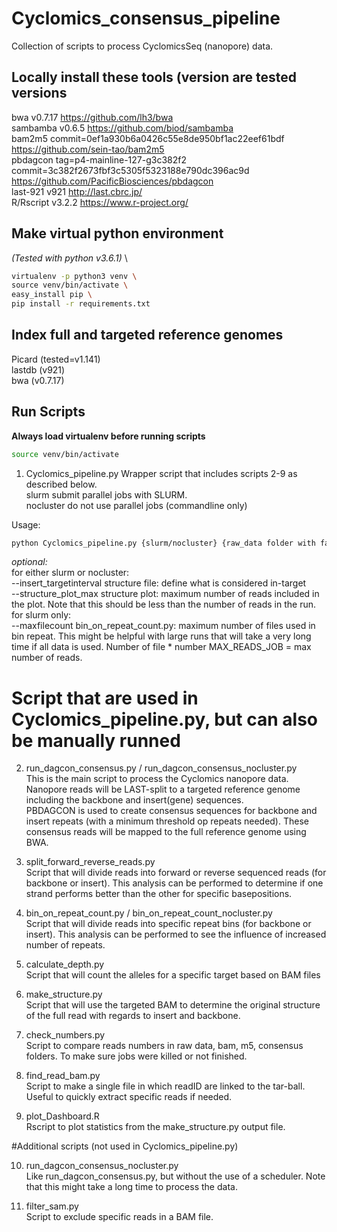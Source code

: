 # Cyclomics_consensus_pipeline
Collection of scripts to process CyclomicsSeq (nanopore) data.

## Locally install these tools (version are tested versions
bwa	v0.7.17	https://github.com/lh3/bwa \
sambamba	v0.6.5	https://github.com/biod/sambamba \
bam2m5	commit=0ef1a930b6a0426c55e8de950bf1ac22eef61bdf	https://github.com/sein-tao/bam2m5 \
pbdagcon	tag=p4-mainline-127-g3c382f2	commit=3c382f2673fbf3c5305f5323188e790dc396ac9d	https://github.com/PacificBiosciences/pbdagcon \
last-921	v921	http://last.cbrc.jp/ \
R/Rscript	v3.2.2	https://www.r-project.org/ 

## Make virtual python environment
_(Tested with python v3.6.1)_ \
```bash
virtualenv -p python3 venv \
source venv/bin/activate \
easy_install pip \
pip install -r requirements.txt 
```

## Index full and targeted reference genomes
Picard	(tested=v1.141) \
lastdb	(v921) \
bwa	(v0.7.17)
 
## Run Scripts
__Always load virtualenv before running scripts__ 
```bash
source venv/bin/activate
```

1) Cyclomics_pipeline.py
Wrapper script that includes scripts 2-9 as described below. \
    slurm            submit parallel jobs with SLURM. \
    nocluster        do not use parallel jobs (commandline only)

Usage:
```bash
python Cyclomics_pipeline.py {slurm/nocluster} {raw_data folder with fastq files} {output folder} {prefix (eg run or sampleID)} {insert locus (e.g. TP53)} {backbone locus (e.g. BB25)}
```
_optional:_  \
    for either slurm or nocluster: \
        --insert_targetinterval   	structure file: define what is considered in-target \
        --structure_plot_max 		structure plot: maximum number of reads included in the plot. Note that this should be less than the number of reads in the run. \
    for slurm only: \
        --maxfilecount 			bin_on_repeat_count.py: maximum number of files used in bin repeat. This might be helpful with large runs that will take a very long time if all data is used. Number of file * number MAX_READS_JOB = max number of reads.

	
# Script that are used in Cyclomics_pipeline.py, but can also be manually runned
2) run_dagcon_consensus.py / run_dagcon_consensus_nocluster.py \
This is the main script to process the Cyclomics nanopore data.  
Nanopore reads will be LAST-split to a targeted reference genome including the backbone and insert(gene) sequences.  
PBDAGCON is used to create consensus sequences for backbone and insert repeats (with a minimum threshold op repeats needed). 
These consensus reads will be mapped to the full reference genome using BWA.

3) split_forward_reverse_reads.py \
Script that will divide reads into forward or reverse sequenced reads (for backbone or insert).
This analysis can be performed to determine if one strand performs better than the other for specific basepositions.

4) bin_on_repeat_count.py / bin_on_repeat_count_nocluster.py \
Script that will divide reads into specific repeat bins (for backbone or insert).
This analysis can be performed to see the influence of increased number of repeats.

5) calculate_depth.py \
Script that will count the alleles for a specific target based on BAM files

6) make_structure.py \
Script that will use the targeted BAM to determine the original structure of the full read with regards to insert and backbone.

7) check_numbers.py \
Script to compare reads numbers in raw data, bam, m5, consensus folders. To make sure jobs were killed or not finished.

8) find_read_bam.py \
Script to make a single file in which readID are linked to the tar-ball. Useful to quickly extract specific reads if needed.

9) plot_Dashboard.R \
Rscript to plot statistics from the make_structure.py output file.

#Additional scripts (not used in Cyclomics_pipeline.py) 

10) run_dagcon_consensus_nocluster.py \
Like run_dagcon_consensus.py, but without the use of a scheduler. Note that this might take a long time to process the data.

11) filter_sam.py \
Script to exclude specific reads in a BAM file.

